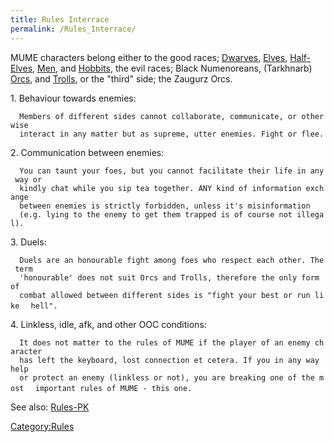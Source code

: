 ```yaml
---
title: Rules Interrace
permalink: /Rules_Interrace/
---
```


MUME characters belong either to the good races;
[Dwarves](Dwarf "wikilink"), [Elves](Elf "wikilink"),
[Half-Elves](Half-Elf "wikilink"), [Men](Man "wikilink"), and
[Hobbits](Hobbit "wikilink"), the evil races; Black Numenoreans,
(Tarkhnarb) [Orcs](Orc "wikilink"), and [Trolls](Troll "wikilink"), or
the "third" side; the Zaugurz Orcs.

1\. Behaviour towards enemies:

`  Members of different sides cannot collaborate, communicate, or otherwise`
`  interact in any matter but as supreme, utter enemies. Fight or flee.`

2\. Communication between enemies:

`  You can taunt your foes, but you cannot facilitate their life in any way or`
`  kindly chat while you sip tea together. ANY kind of information exchange`
`  between enemies is strictly forbidden, unless it's misinformation`
`  (e.g. lying to the enemy to get them trapped is of course not illegal).`

3\. Duels:

`  Duels are an honourable fight among foes who respect each other. The term`
`  'honourable' does not suit Orcs and Trolls, therefore the only form of`
`  combat allowed between different sides is "fight your best or run like`
`  hell".`

4\. Linkless, idle, afk, and other OOC conditions:

`  It does not matter to the rules of MUME if the player of an enemy character`
`  has left the keyboard, lost connection et cetera. If you in any way help`
`  or protect an enemy (linkless or not), you are breaking one of the most`
`  important rules of MUME - this one.`

See also: [Rules-PK](Rules-PK "wikilink")

[Category:Rules](Category:Rules "wikilink")